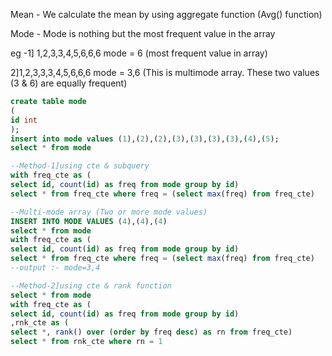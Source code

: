 Mean - We calculate the mean by using aggregate function (Avg() function)

Mode -  Mode is nothing but the most frequent value in the array

eg -1] 1,2,3,3,4,5,6,6,6     mode = 6 (most frequent value in array)
   
  2]1,2,3,3,3,4,5,6,6,6    mode = 3,6 (This is multimode array. These two values (3 & 6) are equally frequent)

```SQL
create table mode 
(
id int
);
insert into mode values (1),(2),(2),(3),(3),(3),(3),(4),(5);
select * from mode

--Method-1]using cte & subquery
with freq_cte as (
select id, count(id) as freq from mode group by id)
select * from freq_cte where freq = (select max(freq) from freq_cte)

--Multi-mode array (Two or more mode values)
INSERT INTO MODE VALUES (4),(4),(4)
select * from mode
with freq_cte as (
select id, count(id) as freq from mode group by id)
select * from freq_cte where freq = (select max(freq) from freq_cte)
--output :- mode=3,4

--Method-2]using cte & rank function
select * from mode
with freq_cte as (
select id, count(id) as freq from mode group by id)
,rnk_cte as (
select *, rank() over (order by freq desc) as rn from freq_cte)
select * from rnk_cte where rn = 1
```
